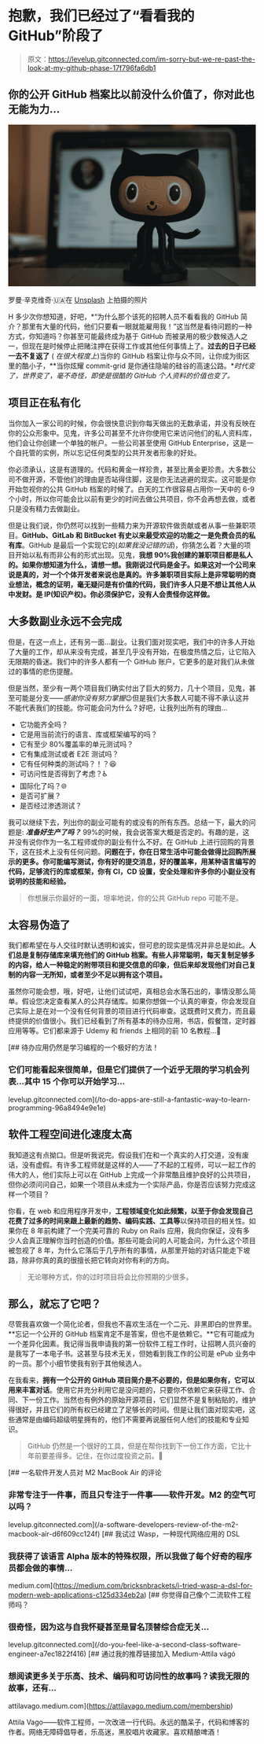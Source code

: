 # 抱歉，我们已经过了“看看我的 GitHub”阶段了

> 原文：<https://levelup.gitconnected.com/im-sorry-but-we-re-past-the-look-at-my-github-phase-17f796fa6db1>

## 你的公开 GitHub 档案比以前没什么价值了，你对此也无能为力…

![](img/c42c015d67d4fcec95383adceebe6fb8.png)

罗曼·辛克维奇·🇺🇦在 [Unsplash](https://unsplash.com?utm_source=medium&utm_medium=referral) 上拍摄的照片

H 多少次你想知道，好吧，*“为什么那个该死的招聘人员不看看我的 GitHub 简介？那里有大量的代码，他们只要看一眼就能雇用我！”这当然是看待问题的一种方式，你知道吗？你甚至可能最终成为基于 GitHub 而被录用的极少数候选人之一，但现在是时候停止把赌注押在获得工作或其他任何事情上了。**过去的日子已经一去不复返了** ( *在很大程度上*)当你的 GitHub 档案让你与众不同，让你成为街区里的酷小子，**当你炫耀 commit-grid 是你通往隐喻的硅谷的高速公路。**时代变了，世界变了，毫不奇怪，即使是很酷的 GitHub 个人资料的价值也变了。*

## 项目正在私有化

当你加入一家公司的时候，你会很快意识到你每天做出的无数承诺，并没有反映在你的公众形象中。见鬼，许多公司甚至不允许你使用它来访问他们的私人资料库，他们会让你创建一个单独的帐户。一些公司甚至使用 GitHub Enterprise，这是一个自托管的实例，所以忘记任何类型的公共开发者形象的好处。

你必须承认，这是有道理的。代码和黄金一样珍贵，甚至比黄金更珍贵。大多数公司不做开源，不管他们的理由是否站得住脚，这是你无法逃避的现实。这可能是你开始忽视你的公共 GitHub 档案的时候了。白天的工作很容易占用你一天中的 6-9 个小时，所以你可能会比以前有更少的时间去做公共项目，你不会再想去做，或者只是没有精力去做副业。

但是让我们说，你仍然可以找到一些精力来为开源软件做贡献或者从事一些兼职项目。**GitHub、GitLab 和 BitBucket 有史以来最受欢迎的功能之一是免费会员的私有库**。GitHub 是最后一个实现它的(*如果我没记错的话*)，你猜怎么着？大量的项目开始以私有而非公有的形式出现。见鬼，**我想 90%我创建的兼职项目都是私人的。如果你想知道为什么，请想一想。我刚说过代码是金子。如果这对一个公司来说是真的，对一个个体开发者来说也是真的。许多兼职项目实际上是非常聪明的商业想法，概念的证明，毫无疑问是有价值的代码，我们许多人只是不想让其他人从中发财。**是 IP(知识产权)。你必须保护它，没有人会责怪你这样做。****

## 大多数副业永远不会完成

但是，在这一点上，还有另一面…副业。让我们面对现实吧，我们中的许多人开始了大量的工作，却从来没有完成，甚至几乎没有开始，在极度热情之后，让它陷入无限期的昏迷。我们中的许多人都有一个 GitHub 账户，它更多的是对我们从未做过的事情的悲伤提醒。

但是当然，至少有一两个项目我们确实付出了巨大的努力，几十个项目，见鬼，甚至可能是分支——*感谢你没有努力掌握*😉但是我们大多数人可能不得不承认这并不能代表我们的技能。你可能会问为什么？好吧，让我列出所有的理由…

*   它功能齐全吗？
*   它是用当前流行的语言、库或框架编写的吗？
*   它有至少 80%覆盖率的单元测试吗？
*   它有集成测试或者 E2E 测试吗？
*   它有任何种类的测试吗？！？😆
*   可访问性是否得到了考虑？♿
*   国际化了吗？🌐
*   是否可扩展？
*   是否经过渗透测试？

我可以继续下去，列出你的副业可能有的或没有的所有东西。总结一下，最大的问题是: ***准备好生产了吗？*** 99%的时候，我会说答案大概是否定的。有趣的是，这并没有说你作为一名工程师或你的副业有什么不好。在 GitHub 上进行回购的背景下，这在技术上没有任何问题。**问题在于，你在日常生活中可能会做得比回购所展示的更多。你可能编写测试，你有好的提交消息，好的覆盖率，用某种语言编写的代码，足够流行的库或框架，你有 CI，CD 设置，安全处理和许多你的小副业没有说明的技能和经验。**

> 你想展示你最好的一面，坦率地说，你的公共 GitHub repo 可能不是。

## 太容易伪造了

我们都希望在与人交往时默认透明和诚实，但可悲的现实是情况并非总是如此。**人们总是复制存储库来填充他们的 GitHub 档案。有些人非常聪明，每天复制足够多的内容，给人一种稳定的附带项目和提交信息的印象，但后来却发现他们对自己复制的内容一无所知，或者至少不足以拥有这个项目。**

虽然你可能会想，哦，好吧，让他们试试吧，真相总会水落石出的，事情没那么简单。假设您决定查看某人的公共存储库。如果你想做一个认真的审查，你会发现自己实际上是在对一个没有任何背景的项目进行代码审查。这既费时又费力，而且最终提供的价值很小。我们已经看到了所有基本的待办应用，书店，假餐馆，定时器应用等等。它们都来源于 Udemy 和 friends 上相同的前 10 名教程…🤣

[](/to-do-apps-are-still-a-fantastic-way-to-learn-programming-96a8494e9e1e) [## 待办应用仍然是学习编程的一个极好的方法！

### 它们可能看起来很简单，但是它们提供了一个近乎无限的学习机会列表…其中 15 个你可以开始学习…

levelup.gitconnected.com](/to-do-apps-are-still-a-fantastic-way-to-learn-programming-96a8494e9e1e) 

## 软件工程空间进化速度太高

我知道这有点拗口。但是听我说完。假设我们在和一个真实的人打交道，没有废话，没有虚假。有许多工程师就是这样的人——了不起的工程师，可以一起工作的伟大的人，他们实际上可以在 GitHub 上完成一个非常酷且维护良好的公共项目，但你必须问问自己，如果一个项目从未成为一个实际产品，你是否应该努力完成这样一个项目？

你看，在 web 和应用程序开发中，**工程领域变化如此频繁，以至于你会发现自己花费了过多的时间来跟上最新的趋势、编码实践、工具等**以保持项目的相关性。如果你在 8 年前构建了一个完美可靠的 Ruby on Rails 应用，我向你保证，没有多少人会真正理解你当时创造的价值。那些可能会问的人可能会问，为什么这个项目被忽视了 8 年，为什么它落后于几乎所有的事情，从那里开始的对话只能走下坡路，除非你真的真的很擅长把它转向对你有利的方向。

> 无论哪种方式，你的过时项目将会比你预期的少很多。

## 那么，就忘了它吧？

尽管我喜欢做一个简化论者，但我也不喜欢生活在一个二元、非黑即白的世界里。**忘记一个公开的 GitHub 档案肯定不是答案，但也不是依赖它。**它有可能成为一个差异化因素。我记得当我申请我的第一份软件工程工作时，让招聘人员兴奋的是我写了一本电子书。这甚至与技术无关，但她看到我工作的公司是 ePub 业务中的一员。那个小细节使我有别于其他候选人。

在我看来，**拥有一个公开的 GitHub 项目简介是不必要的，但是如果你有，它可以用来丰富对话**。使用它并充分利用它是没问题的，只要你不依赖它来获得工作、合同、下一份工作。当然也有例外的原始开源项目，它们显然不是复制粘贴的，维护得很好，并且它们的所有权已经建立了足够长的时间。但是让我们面对现实吧，这些通常是由编码超级明星拥有的，他们不需要再说服任何人他们的技能和专业知识。

> GitHub 仍然是一个很好的工具，但是在帮你找到下一份工作方面，它比十年前要差得多。记住，在你过度投资之前。🤔

[](/a-software-developers-review-of-the-m2-macbook-air-d6f609cc124f) [## 一名软件开发人员对 M2 MacBook Air 的评论

### 非常专注于一件事，而且只专注于一件事——软件开发。M2 的空气可以吗？

levelup.gitconnected.com](/a-software-developers-review-of-the-m2-macbook-air-d6f609cc124f) [](https://medium.com/bricksnbrackets/i-tried-wasp-a-dsl-for-modern-web-applications-c125d334eb2a) [## 我试过 Wasp，一种现代网络应用的 DSL

### 我获得了该语言 Alpha 版本的特殊权限，所以我做了每个好奇的程序员都会做的事情…

medium.com](https://medium.com/bricksnbrackets/i-tried-wasp-a-dsl-for-modern-web-applications-c125d334eb2a) [](/do-you-feel-like-a-second-class-software-engineer-a7ec1822f416) [## 你觉得自己像个二流软件工程师吗？

### 很奇怪，因为这与自我怀疑甚至是冒名顶替综合症无关…

levelup.gitconnected.com](/do-you-feel-like-a-second-class-software-engineer-a7ec1822f416) [](https://attilavago.medium.com/membership) [## 通过我的推荐链接加入 Medium-Attila vágó

### 想阅读更多关于乐高、技术、编码和可访问性的故事吗？读我无限的故事，还有…

attilavago.medium.com](https://attilavago.medium.com/membership) 

Attila Vago——软件工程师，一次改进一行代码。永远的酷呆子，代码和博客的作者。网络无障碍倡导者，乐高迷，黑胶唱片收藏家。喜欢精酿啤酒！